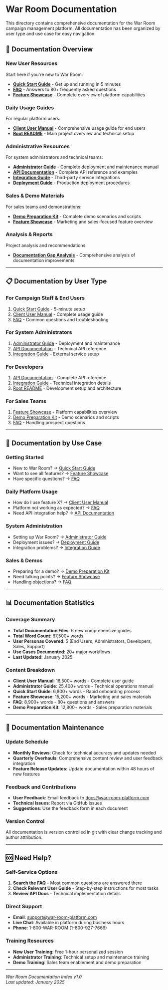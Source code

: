 # War Room Documentation

This directory contains comprehensive documentation for the War Room campaign management platform. All documentation has been organized by user type and use case for easy navigation.

## 📖 Documentation Overview

### New User Resources
Start here if you're new to War Room:

- **[Quick Start Guide](QUICK_START_GUIDE.md)** - Get up and running in 5 minutes
- **[FAQ](FAQ.md)** - Answers to 80+ frequently asked questions
- **[Feature Showcase](FEATURE_SHOWCASE.md)** - Complete overview of platform capabilities

### Daily Usage Guides
For regular platform users:

- **[Client User Manual](CLIENT_USER_MANUAL.md)** - Comprehensive usage guide for end users
- **[Root README](../README.md)** - Main project overview and technical setup

### Administrative Resources
For system administrators and technical teams:

- **[Administrator Guide](ADMINISTRATOR_GUIDE.md)** - Complete deployment and maintenance manual
- **[API Documentation](../API_DOCUMENTATION.md)** - Complete API reference and examples
- **[Integration Guide](../INTEGRATIONS.md)** - Third-party service integrations
- **[Deployment Guide](../DEPLOYMENT_GUIDE.md)** - Production deployment procedures

### Sales & Demo Materials
For sales teams and demonstrations:

- **[Demo Preparation Kit](DEMO_PREPARATION_KIT.md)** - Complete demo scenarios and scripts
- **[Feature Showcase](FEATURE_SHOWCASE.md)** - Marketing and sales-focused feature overview

### Analysis & Reports
Project analysis and recommendations:

- **[Documentation Gap Analysis](DOCUMENTATION_GAP_ANALYSIS_REPORT.md)** - Comprehensive analysis of documentation improvements

---

## 📋 Documentation by User Type

### For Campaign Staff & End Users
1. [Quick Start Guide](QUICK_START_GUIDE.md) - 5-minute setup
2. [Client User Manual](CLIENT_USER_MANUAL.md) - Complete usage guide
3. [FAQ](FAQ.md) - Common questions and troubleshooting

### For System Administrators
1. [Administrator Guide](ADMINISTRATOR_GUIDE.md) - Deployment and maintenance
2. [API Documentation](../API_DOCUMENTATION.md) - Technical API reference
3. [Integration Guide](../INTEGRATIONS.md) - External service setup

### For Developers
1. [API Documentation](../API_DOCUMENTATION.md) - Complete API reference
2. [Integration Guide](../INTEGRATIONS.md) - Technical integration details
3. [Root README](../README.md) - Development setup and architecture

### For Sales Teams
1. [Feature Showcase](FEATURE_SHOWCASE.md) - Platform capabilities overview
2. [Demo Preparation Kit](DEMO_PREPARATION_KIT.md) - Demo scenarios and scripts
3. [FAQ](FAQ.md) - Handling prospect questions

---

## 🎯 Documentation by Use Case

### Getting Started
- New to War Room? → [Quick Start Guide](QUICK_START_GUIDE.md)
- Want to see all features? → [Feature Showcase](FEATURE_SHOWCASE.md)
- Have specific questions? → [FAQ](FAQ.md)

### Daily Platform Usage
- How do I use feature X? → [Client User Manual](CLIENT_USER_MANUAL.md)
- Platform not working as expected? → [FAQ](FAQ.md)
- Need API integration help? → [API Documentation](../API_DOCUMENTATION.md)

### System Administration
- Setting up War Room? → [Administrator Guide](ADMINISTRATOR_GUIDE.md)
- Deployment issues? → [Deployment Guide](../DEPLOYMENT_GUIDE.md)
- Integration problems? → [Integration Guide](../INTEGRATIONS.md)

### Sales & Demos
- Preparing for a demo? → [Demo Preparation Kit](DEMO_PREPARATION_KIT.md)
- Need talking points? → [Feature Showcase](FEATURE_SHOWCASE.md)
- Handling objections? → [FAQ](FAQ.md)

---

## 📊 Documentation Statistics

### Coverage Summary
- **Total Documentation Files**: 6 new comprehensive guides
- **Total Word Count**: 87,500+ words
- **User Personas Covered**: 5 (End Users, Administrators, Developers, Sales, Support)
- **Use Cases Documented**: 20+ major workflows
- **Last Updated**: January 2025

### Content Breakdown
- **Client User Manual**: 18,500+ words - Complete user guide
- **Administrator Guide**: 25,400+ words - Technical operations manual
- **Quick Start Guide**: 6,800+ words - Rapid onboarding process
- **Feature Showcase**: 15,200+ words - Marketing and sales materials
- **FAQ**: 8,900+ words - 80+ questions and answers
- **Demo Preparation Kit**: 12,800+ words - Sales preparation materials

---

## 🔄 Documentation Maintenance

### Update Schedule
- **Monthly Reviews**: Check for technical accuracy and updates needed
- **Quarterly Overhauls**: Comprehensive content review and user feedback integration
- **Feature Release Updates**: Update documentation within 48 hours of new features

### Feedback and Contributions
- **User Feedback**: Email feedback to docs@war-room-platform.com
- **Technical Issues**: Report via GitHub issues
- **Suggestions**: Use the feedback form in each document

### Version Control
All documentation is version controlled in git with clear change tracking and author attribution.

---

## 🆘 Need Help?

### Self-Service Options
1. **Search the FAQ** - Most common questions are answered there
2. **Check Relevant User Guide** - Step-by-step instructions for most tasks
3. **Review API Docs** - Technical implementation details

### Direct Support
- **Email**: support@war-room-platform.com
- **Live Chat**: Available in platform during business hours
- **Phone**: 1-800-WAR-ROOM (1-800-927-7666)

### Training Resources
- **New User Training**: Free 1-hour personalized session
- **Administrator Training**: Technical setup and maintenance training
- **Demo Training**: Sales team enablement and demo preparation

---

*War Room Documentation Index v1.0*  
*Last updated: January 2025*